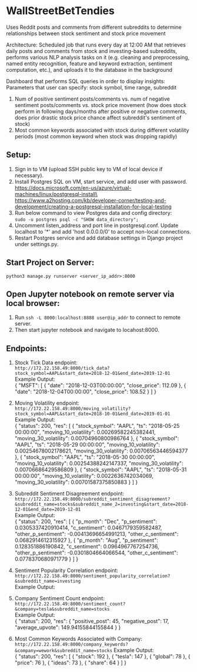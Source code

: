 # WallStreetBetTendies
Uses Reddit posts and comments from different subreddits to determine relationships between stock sentiment and stock price movement

Architecture:
Scheduled job that runs every day at 12:00 AM that retrieves daily posts and comments from stock and investing-based subreddits, performs various NLP analysis tasks on it (e.g. cleaning and preprocessing, named entity recognition, feature and keyword extraction, sentiment computation, etc.), and uploads it to the database in the background

Dashboard that performs SQL queries in order to display insights:
Parameters that user can specify: stock symbol, time range, subreddit
1. Num of positive sentiment posts/comments vs. num of negative sentiment posts/comments vs. stock price movement (how does stock perform in following days/months after positive or negative comments, does prior drastic stock price chance affect subreddit's sentiment of stock)
2. Most common keywords associated with stock during different volatility periods (most common keyword when stock was dropping rapidly)

## Setup:
1. Sign in to VM (upload SSH public key to VM of local device if necessary).
2. Install Postgres SQL on VM, start service, and add user with password.\
https://docs.microsoft.com/en-us/azure/virtual-machines/linux/postgresql-install\
https://www.a2hosting.com/kb/developer-corner/testing-and-development/creating-a-postgresql-installation-for-local-testing
3. Run below command to view Postgres data and config directory:\
```sudo -u postgres psql -c "SHOW data_directory";```
4. Uncomment listen_address and port line in postgresql.conf. Update localhost to '*' and add 'host 0.0.0.0/0' to accept non-local connections.
5. Restart Postgres service and add database settings in Django project under settings.py. 

## Start Project on Server:
```python3 manage.py runserver <server_ip_addr>:8000```

## Open Jupyter notebook on remote server via local browser:
1. Run ```ssh -L 8000:localhost:8888 user@ip_addr``` to connect to remote server.
2. Then start jupyter notebook and navigate to locahost:8000. 

## Endpoints:
1. Stock Tick Data endpoint: <br>
```http://172.22.158.49:8000/tick_data?stock_symbol=AAPL&start_date=2018-12-01&end_date=2019-12-01``` <br>
Example Output: <br>
{
    "MSFT": [
        {
            "date": "2018-12-03T00:00:00",
            "close_price": 112.09
        },
        {
            "date": "2018-12-04T00:00:00",
            "close_price": 108.52
        }
    ]
}

2. Moving Volatility endpoint: <br>
```http://172.22.158.49:8000/moving_volatility?stock_symbol=AAPL&start_date=2018-10-01&end_date=2019-01-01``` <br>
Example Output: <br>
{
    "status": 200,
    "res": [
        {
            "stock_symbol": "AAPL",
            "ts": "2018-05-25 00:00:00",
            "moving_10_volatility": 0.00269582245382441,
            "moving_30_volatility": 0.00704960800986764
        },
        {
            "stock_symbol": "AAPL",
            "ts": "2018-05-29 00:00:00",
            "moving_10_volatility": 0.00254678002178621,
            "moving_30_volatility": 0.00706563446594377
        },
        {
            "stock_symbol": "AAPL",
            "ts": "2018-05-30 00:00:00",
            "moving_10_volatility": 0.00254388242147337,
            "moving_30_volatility": 0.00706686429586809
        },
        {
            "stock_symbol": "AAPL",
            "ts": "2018-05-31 00:00:00",
            "moving_10_volatility": 0.0022636742034069,
            "moving_30_volatility": 0.00701587375850883
        }
    ]
}

3. Subreddit Sentiment Disagreement endpoint: <br>
```http://172.22.158.49:8000/subreddit_sentiment_disagreement?&subreddit_name=stocks&subreddit_name_2=investing&start_date=2018-12-01&end_date=2019-12-01``` <br>
Example Output: <br>
{
    "status": 200,
    "res": [
        {
            "p_month": "Dec",
            "p_sentiment": 0.0305337420910414,
            "c_sentiment": 0.0467179359582487,
            "other_p_sentiment": -0.00413696654991213,
            "other_c_sentiment": 0.0682914612315927
        },
        {
            "p_month": "Aug",
            "p_sentiment": 0.128351886190842,
            "c_sentiment": 0.0964967767254736,
            "other_p_sentiment": -0.0301804664066544,
            "other_c_sentiment": 0.0778370680971779
        }
    ]
}

4. Sentiment Popularity Correlation endpoint: <br>
```http://172.22.158.49:8000/sentiment_popularity_correlation?&subreddit_name=investing``` <br>
Example Output: <br>


5. Company Sentiment Count endpoint: <br>
```http://172.22.158.49:8000/sentiment_count?&company=tesla&subreddit_name=stocks``` <br>
Example Output: <br>
{
    "status": 200,
    "res": {
        "positive_post": 45,
        "negative_post": 17,
        "average_upvote": 149.94155844155844
    }
}

6. Most Common Keywords Associated with Company: <br>
```http://172.22.158.49:8000/company_keywords?&company=wework&subreddit_name=stocks```
Example Output: <br>
{
    "status": 200,
    "res": [
        {
            "stock": 192
        },
        {
            "tesla": 147
        },
        {
            "global": 78
        },
        {
            "price": 76
        },
        {
            "ideas": 73
        },
        {
            "share": 64
        }
    ]
}
